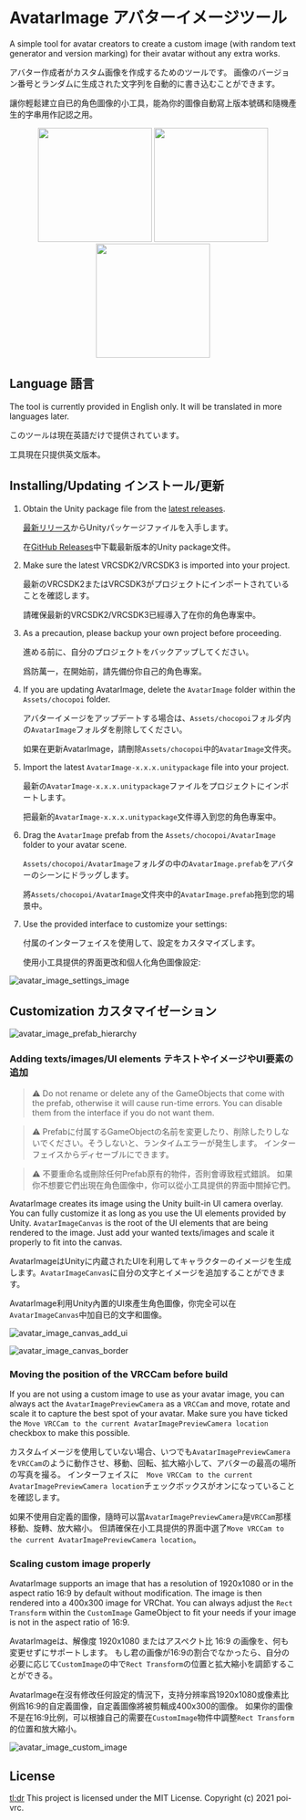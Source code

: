 # AvatarImage アバターイメージツール
A simple tool for avatar creators to create a custom image (with random text generator and version marking) for their avatar without any extra works.

アバター作成者がカスタム画像を作成するためのツールです。 画像のバージョン番号とランダムに生成された文字列を自動的に書き込むことができます。

讓你輕鬆建立自已的角色圖像的小工具，能為你的圖像自動寫上版本號碼和隨機產生的字串用作記認之用。

<p align="middle">
  <img src="./.github/example-1.png" width="200" />
  <img src="./.github/example-2.png" width="200" /> 
  <img src="./.github/example-3.png" width="200" />
</p>

## Language 語言

The tool is currently provided in English only. It will be translated in more languages later.

このツールは現在英語だけで提供されています。

工具現在只提供英文版本。

## Installing/Updating インストール/更新

1. Obtain the Unity package file from the [latest releases](https://github.com/poi-vrc/AvatarImage/releases/latest).

    [最新リリース](https://github.com/poi-vrc/AvatarImage/releases/latest)からUnityパッケージファイルを入手します。

    在[GitHub Releases](https://github.com/poi-vrc/AvatarImage/releases/latest)中下載最新版本的Unity package文件。

2. Make sure the latest VRCSDK2/VRCSDK3 is imported into your project.

    最新のVRCSDK2またはVRCSDK3がプロジェクトにインポートされていることを確認します。

    請確保最新的VRCSDK2/VRCSDK3已經導入了在你的角色專案中。

3. As a precaution, please backup your own project before proceeding.

    進める前に、自分のプロジェクトをバックアップしてください。

    爲防萬一，在開始前，請先備份你自己的角色專案。

4. If you are updating AvatarImage, delete the ```AvatarImage``` folder within the ```Assets/chocopoi``` folder.

    アバターイメージをアップデートする場合は、```Assets/chocopoi```フォルダ内の```AvatarImage```フォルダを削除してください。

    如果在更新AvatarImage，請刪除```Assets/chocopoi```中的```AvatarImage```文件夾。

5. Import the latest ```AvatarImage-x.x.x.unitypackage``` file into your project.

    最新の```AvatarImage-x.x.x.unitypackage```ファイルをプロジェクトにインポートします。
    
    把最新的```AvatarImage-x.x.x.unitypackage```文件導入到您的角色專案中。

6. Drag the ```AvatarImage``` prefab from the ```Assets/chocopoi/AvatarImage``` folder to your avatar scene.

    ```Assets/chocopoi/AvatarImage```フォルダの中の```AvatarImage.prefab```をアバターのシーンにドラッグします。

    將```Assets/chocopoi/AvatarImage```文件夾中的```AvatarImage.prefab```拖到您的場景中。

7. Use the provided interface to customize your settings:

    付属のインターフェイスを使用して、設定をカスタマイズします。

    使用小工具提供的界面更改和個人化角色圖像設定:

![avatar_image_settings_image](./.github/avatar_image_settings_image.PNG)

## Customization カスタマイゼーション

![avatar_image_prefab_hierarchy](./.github/avatar_image_prefab_hierarchy.PNG) 

### Adding texts/images/UI elements テキストやイメージやUI要素の追加

> :warning: Do not rename or delete any of the GameObjects that come with the prefab, otherwise it will cause run-time errors. You can disable them from the interface if you do not want them.

> :warning: Prefabに付属するGameObjectの名前を変更したり、削除したりしないでください。そうしないと、ランタイムエラーが発生します。 インターフェイスからディセーブルにできます。 

> :warning: 不要重命名或刪除任何Prefab原有的物件，否則會導致程式錯誤。 如果你不想要它們出現在角色圖像中，你可以從小工具提供的界面中關掉它們。 

AvatarImage creates its image using the Unity built-in UI camera overlay. You can fully customize it as long as you use the UI elements provided by Unity. ```AvatarImageCanvas``` is the root of the UI elements that are being rendered to the image. Just add your wanted texts/images and scale it properly to fit into the canvas.

AvatarImageはUnityに内蔵されたUIを利用してキャラクターのイメージを生成します。```AvatarImageCanvas```に自分の文字とイメージを追加することができます。

AvatarImage利用Unity內置的UI來產生角色圖像，你完全可以在```AvatarImageCanvas```中加自已的文字和圖像。

![avatar_image_canvas_add_ui](./.github/avatar_image_canvas_add_ui.PNG)

![avatar_image_canvas_border](./.github/avatar_image_canvas_border.PNG)

### Moving the position of the VRCCam before build

If you are not using a custom image to use as your avatar image, you can always act the ```AvatarImagePreviewCamera``` as a ```VRCCam``` and move, rotate and scale it to capture the best spot of your avatar. Make sure you have ticked the ```Move VRCCam to the current AvatarImagePreviewCamera location``` checkbox to make this possible.

カスタムイメージを使用していない場合、いつでも```AvatarImagePreviewCamera```を```VRCCam```のように動作させ、移動、回転、拡大縮小して、アバターの最高の場所の写真を撮る。 インターフェイスに　```Move VRCCam to the current AvatarImagePreviewCamera location```チェックボックスがオンになっていることを確認します。

如果不使用自定義的圖像，隨時可以當```AvatarImagePreviewCamera```是```VRCCam```那樣移動、旋轉、放大縮小。 但請確保在小工具提供的界面中選了```Move VRCCam to the current AvatarImagePreviewCamera location```。

### Scaling custom image properly

AvatarImage supports an image that has a resolution of 1920x1080 or in the aspect ratio 16:9 by default without modification. The image is then rendered into a 400x300 image for VRChat. You can always adjust the ```Rect Transform``` within the ```CustomImage``` GameObject to fit your needs if your image is not in the aspect ratio of 16:9.

AvatarImageは、解像度 1920x1080 またはアスペクト比 16:9 の画像を、何も変更せずにサポートします。 もし君の画像が16:9の割合でなかったら、自分の必要に応じて```CustomImage```の中で```Rect Transform```の位置と拡大縮小を調節することができる。

AvatarImage在沒有修改任何設定的情況下，支持分辨率爲1920x1080或像素比例爲16:9的自定義圖像，自定義圖像將被剪輯成400x300的圖像。 如果你的圖像不是在16:9比例，可以根據自己的需要在```CustomImage```物件中調整```Rect Transform```的位置和放大縮小。

![avatar_image_custom_image](./.github/avatar_image_custom_image.PNG) 

## License
[tl;dr](https://tldrlegal.com/license/mit-license) This project is licensed under the MIT License. Copyright (c) 2021 poi-vrc.